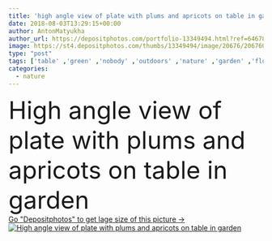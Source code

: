 ```yaml
---
title: 'high angle view of plate with plums and apricots on table in garden'
date: 2018-08-03T13:29:15+00:00
author: AntonMatyukha
author_url: https://depositphotos.com/portfolio-13349494.html?ref=64678756
image: https://st4.depositphotos.com/thumbs/13349494/image/20676/206760416/api_thumb_450.jpg?forcejpeg=true
type: "post"
tags: ['table' ,'green' ,'nobody' ,'outdoors' ,'nature' ,'garden' ,'flora' ,'uncooked' ,'tasty' ,'delicious' ,'appetizing' ,'yummy' ,'meal' ,'drink' ,'ripe' ,'nutrition' ,'dinner' ,'vegetarian' ,'wine' ,'served' ,'beverage' ,'alcohol' ,'apricots' ,'utensils' ,'appetite' ,'fruits' ,'plates' ,'vegan' ,'tablecloth' ,'unprocessed' ,'High Angle View' ,'selective focus' ,'raw food' ,'raw food diet' ]
categories: 
  - nature
---
```

<div aling="center">
            <font size="60"> High angle view of plate with plums and apricots on table in garden</font>   
</div>
<div>
    <a href='https://depositphotos.com/206760416/stock-photo-high-angle-view-plate-plums.html?ref=64678756' target=_blank > Go "Depositphotos" to get lage size of this picture ->
        <img href='https://depositphotos.com/206760416/stock-photo-high-angle-view-plate-plums.html?ref=64678756' src='https://st4.depositphotos.com/13349494/20676/i/950/depositphotos_206760416-stock-photo-high-angle-view-plate-plums.jpg?forcejpeg=true' alt='High angle view of plate with plums and apricots on table in garden' >
    </a>
</div>

